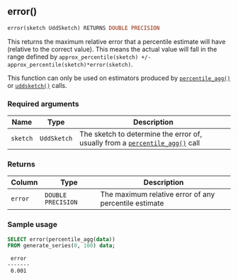 ## error()

```SQL
error(sketch UddSketch) RETURNS DOUBLE PRECISION
```

This returns the maximum relative error that a percentile estimate will have
(relative to the correct value). This means the actual value will fall in the
range defined by `approx_percentile(sketch) +/- approx_percentile(sketch)*error(sketch)`.

This function can only be used on estimators produced by
[`percentile_agg()`](/hyperfunctions/percentile-approximation/percentile_agg) or
[`uddsketch()`](/hyperfunctions/percentile-approximation/percentile-aggregation-methods/uddsketch)
calls.

### Required arguments

|Name|Type|Description|
|---|---|---|
|`sketch`|`UddSketch`|The sketch to determine the error of, usually from a [`percentile_agg()`](/hyperfunctions/percentile-approximation/aggregation-methods/percentile_agg/) call|

### Returns

|Column|Type|Description|
|---|---|---|
|`error`|`DOUBLE PRECISION`|The maximum relative error of any percentile estimate|

### Sample usage

```SQL
SELECT error(percentile_agg(data))
FROM generate_series(0, 100) data;
```
```output
 error
-------
 0.001
```
